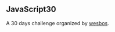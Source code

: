 ## **JavaScript30**

A 30 days challenge organized by [wesbos](https://github.com/wesbos/JavaScript30).
